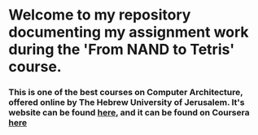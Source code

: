 # Welcome to my repository documenting my assignment work during the 'From NAND to Tetris' course.

### This is one of the best courses on Computer Architecture, offered online by The Hebrew University of Jerusalem. It's website can be found [here](https://www.nand2tetris.org/), and it can be found on Coursera [here](https://www.coursera.org/learn/build-a-computer)



